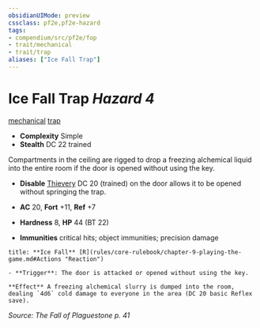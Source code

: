 ```yaml
---
obsidianUIMode: preview
cssclass: pf2e,pf2e-hazard
tags:
- compendium/src/pf2e/fop
- trait/mechanical
- trait/trap
aliases: ["Ice Fall Trap"]
---
```

# Ice Fall Trap *Hazard 4*  
[mechanical](mechanical.md "Mechanical Hazard Trait")  [trap](trap.md "Trap Hazard Trait")  

- **Complexity** Simple
- **Stealth** DC 22 trained  

Compartments in the ceiling are rigged to drop a freezing alchemical liquid into the entire room if the door is opened without using the key.

- **Disable** [Thievery](skills.md#Thievery) DC 20 (trained) on the door allows it to be opened without springing the trap.  

- **AC** 20, **Fort** +11, **Ref** +7
- **Hardness** 8, **HP** 44 (BT 22)
- **Immunities** critical hits; object immunities; precision damage

```ad-embed-ability
title: **Ice Fall** [R](rules/core-rulebook/chapter-9-playing-the-game.md#Actions "Reaction")

- **Trigger**: The door is attacked or opened without using the key.

**Effect** A freezing alchemical slurry is dumped into the room, dealing `4d6` cold damage to everyone in the area (DC 20 basic Reflex save).
```

*Source: The Fall of Plaguestone p. 41*